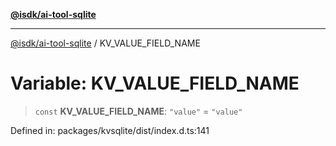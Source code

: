 [**@isdk/ai-tool-sqlite**](../README.md)

***

[@isdk/ai-tool-sqlite](../globals.md) / KV\_VALUE\_FIELD\_NAME

# Variable: KV\_VALUE\_FIELD\_NAME

> `const` **KV\_VALUE\_FIELD\_NAME**: `"value"` = `"value"`

Defined in: packages/kvsqlite/dist/index.d.ts:141
